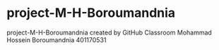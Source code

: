 # project-M-H-Boroumandnia
project-M-H-Boroumandnia created by GitHub Classroom
Mohammad Hossein Boroumandnia
401170531
